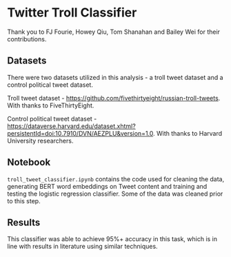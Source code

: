 # Twitter Troll Classifier

Thank you to FJ Fourie, Howey Qiu, Tom Shanahan and Bailey Wei for their contributions.

## Datasets
There were two datasets utilized in this analysis - a troll tweet dataset and a control political tweet dataset.

Troll tweet dataset - https://github.com/fivethirtyeight/russian-troll-tweets. With thanks to FiveThirtyEight.

Control political tweet dataset - https://dataverse.harvard.edu/dataset.xhtml?persistentId=doi:10.7910/DVN/AEZPLU&version=1.0. With thanks to Harvard University researchers.

## Notebook

`troll_tweet_classifier.ipynb` contains the code used for cleaning the data, generating BERT word embeddings on Tweet content and training and testing the logistic regression classifier. Some of the data was cleaned prior to this step.

## Results

This classifier was able to achieve 95%+ accuracy in this task, which is in line with results in literature using similar techniques.
